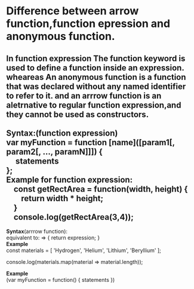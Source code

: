# Difference between arrow function,function epression and anonymous function.

In __function expression__ The function keyword is used to define a function inside an expression. wheareas An __anonymous function__ is a function that was declared without any named identifier to refer to it. and an __arrrow function__ is an aletrnative to regular function expression,and they cannot be used as constructors.
\
\
__Syntax__:(function expression)
\
var myFunction = function [name]([param1[, param2[, ..., paramN]]]) {
    \
&nbsp;&nbsp;&nbsp;&nbsp;   statements
   \
};
\
__Example__ for function expression:
\
&nbsp;&nbsp;&nbsp;&nbsp;const getRectArea = function(width, height) {
    \
&nbsp;&nbsp;&nbsp;&nbsp;&nbsp;&nbsp;&nbsp;&nbsp;return width * height;
  \
&nbsp;&nbsp;&nbsp;&nbsp;}
\
&nbsp;&nbsp;&nbsp;&nbsp;console.log(getRectArea(3,4));
----------------------------------------------------------------------------------------------------------
__Syntax__(arrrow function):
\
equivalent to: => { return expression; }
\
__Example__
\
const materials = [
  'Hydrogen',
  'Helium',
  'Lithium',
  'Beryllium'
];


console.log(materials.map(material => material.length));

__Example__
\
(var myFunction = function() {
    statements
})